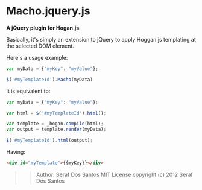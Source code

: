 # Macho.jquery.js

**A jQuery plugin for Hogan.js**

Basically, it's simply an extension to jQuery to apply Hoggan.js templating at 
the selected DOM element.

Here's a usage example:

```javascript
var myData = {"myKey": "myValue"};

$('#myTemplateId').Macho(myData)
````

It is equivalent to:

```javascript
var myData = {"myKey": "myValue"};

var html = $('#myTemplateId').html();

var template = _hogan.compile(html);
var output = template.render(myData);

$('#myTemplateId').html(output);
````

Having:

```html
<div id="myTemplate">{{myKey}}</div>
````

>> Author: Seraf Dos Santos
>> MIT License
>> copyright (c) 2012 Seraf Dos Santos
